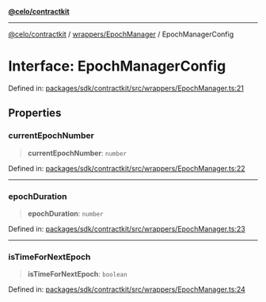[**@celo/contractkit**](../../../README.md)

***

[@celo/contractkit](../../../modules.md) / [wrappers/EpochManager](../README.md) / EpochManagerConfig

# Interface: EpochManagerConfig

Defined in: [packages/sdk/contractkit/src/wrappers/EpochManager.ts:21](https://github.com/celo-org/developer-tooling/blob/master/packages/sdk/contractkit/src/wrappers/EpochManager.ts#L21)

## Properties

### currentEpochNumber

> **currentEpochNumber**: `number`

Defined in: [packages/sdk/contractkit/src/wrappers/EpochManager.ts:22](https://github.com/celo-org/developer-tooling/blob/master/packages/sdk/contractkit/src/wrappers/EpochManager.ts#L22)

***

### epochDuration

> **epochDuration**: `number`

Defined in: [packages/sdk/contractkit/src/wrappers/EpochManager.ts:23](https://github.com/celo-org/developer-tooling/blob/master/packages/sdk/contractkit/src/wrappers/EpochManager.ts#L23)

***

### isTimeForNextEpoch

> **isTimeForNextEpoch**: `boolean`

Defined in: [packages/sdk/contractkit/src/wrappers/EpochManager.ts:24](https://github.com/celo-org/developer-tooling/blob/master/packages/sdk/contractkit/src/wrappers/EpochManager.ts#L24)
